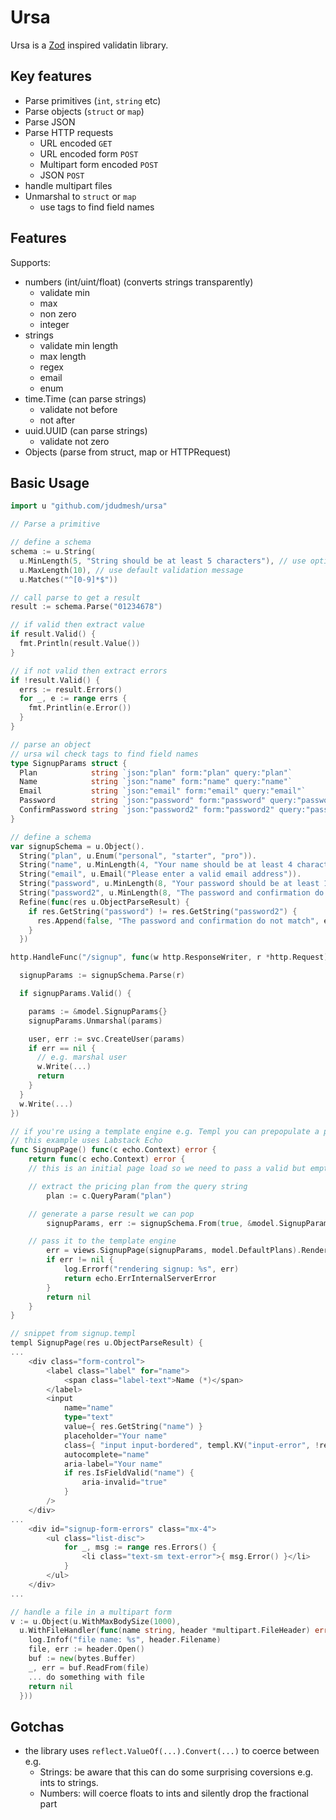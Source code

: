 # Ursa

Ursa is a [Zod](https://github.com/colinhacks/zod) inspired validatin library.

## Key features

- Parse primitives (`int`, `string` etc)
- Parse objects (`struct` or `map`)
- Parse JSON
- Parse HTTP requests
  - URL encoded `GET`
  - URL encoded form `POST`
  - Multipart form encoded `POST`
  - JSON `POST`
- handle multipart files
- Unmarshal to `struct` or `map`
  - use tags to find field names

## Features

Supports:

- numbers (int/uint/float) (converts strings transparently)
  - validate min
  - max
  - non zero
  - integer
- strings
  - validate min length
  - max length
  - regex
  - email
  - enum
- time.Time (can parse strings)
  - validate not before
  - not after
- uuid.UUID (can parse strings)
  - validate not zero
- Objects (parse from struct, map or HTTPRequest)

## Basic Usage

```go
import u "github.com/jdudmesh/ursa"

// Parse a primitive

// define a schema
schema := u.String(
  u.MinLength(5, "String should be at least 5 characters"), // use optional validation message
  u.MaxLength(10), // use default validation message
  u.Matches("^[0-9]*$"))

// call parse to get a result
result := schema.Parse("01234678")

// if valid then extract value
if result.Valid() {
  fmt.Println(result.Value())
}

// if not valid then extract errors
if !result.Valid() {
  errs := result.Errors()
  for _, e := range errs {
    fmt.Printlin(e.Error())
  }
}

// parse an object
// ursa wil check tags to find field names
type SignupParams struct {
  Plan            string `json:"plan" form:"plan" query:"plan"`
  Name            string `json:"name" form:"name" query:"name"`
  Email           string `json:"email" form:"email" query:"email"`
  Password        string `json:"password" form:"password" query:"password"`
  ConfirmPassword string `json:"password2" form:"password2" query:"password2"`
}

// define a schema
var signupSchema = u.Object().
  String("plan", u.Enum("personal", "starter", "pro")).
  String("name", u.MinLength(4, "Your name should be at least 4 characters")).
  String("email", u.Email("Please enter a valid email address")).
  String("password", u.MinLength(8, "Your password should be at least 10 characters")).
  String("password2", u.MinLength(8, "The password and confirmation do not match")).
  Refine(func(res u.ObjectParseResult) {
    if res.GetString("password") != res.GetString("password2") {
      res.Append(false, "The password and confirmation do not match", errors.New("password mismatch"))
    }
  })

http.HandleFunc("/signup", func(w http.ResponseWriter, r *http.Request) {

  signupParams := signupSchema.Parse(r)

  if signupParams.Valid() {

    params := &model.SignupParams{}
    signupParams.Unmarshal(params)

    user, err := svc.CreateUser(params)
    if err == nil {
      // e.g. marshal user
      w.Write(...)
      return
    }
  }
  w.Write(...)
})

// if you're using a template engine e.g. Templ you can prepopulate a parse result
// this example uses Labstack Echo
func SignupPage() func(c echo.Context) error {
	return func(c echo.Context) error {
    // this is an initial page load so we need to pass a valid but empty result to the page template

    // extract the pricing plan from the query string
		plan := c.QueryParam("plan")

    // generate a parse result we can pop
		signupParams, err := signupSchema.From(true, &model.SignupParams{Plan: plan})

    // pass it to the template engine
		err = views.SignupPage(signupParams, model.DefaultPlans).Render(c.Request().Context(), c.Response().Writer)
		if err != nil {
			log.Errorf("rendering signup: %s", err)
			return echo.ErrInternalServerError
		}
		return nil
	}
}

// snippet from signup.templ
templ SignupPage(res u.ObjectParseResult) {
...
	<div class="form-control">
		<label class="label" for="name">
			<span class="label-text">Name (*)</span>
		</label>
		<input
 			name="name"
 			type="text"
 			value={ res.GetString("name") }
 			placeholder="Your name"
 			class={ "input input-bordered", templ.KV("input-error", !res.IsFieldValid("name")) }
 			autocomplete="name"
 			aria-label="Your name"
 			if res.IsFieldValid("name") {
				aria-invalid="true"
			}
		/>
	</div>
...
	<div id="signup-form-errors" class="mx-4">
		<ul class="list-disc">
			for _, msg := range res.Errors() {
				<li class="text-sm text-error">{ msg.Error() }</li>
			}
		</ul>
	</div>
...

// handle a file in a multipart form
v := u.Object(u.WithMaxBodySize(1000),
  u.WithFileHandler(func(name string, header *multipart.FileHeader) error {
    log.Infof("file name: %s", header.Filename)
    file, err := header.Open()
    buf := new(bytes.Buffer)
    _, err = buf.ReadFrom(file)
    ... do something with file
    return nil
  }))
```

## Gotchas

- the library uses `reflect.ValueOf(...).Convert(...)` to coerce between e.g.
  - Strings: be aware that this can do some surprising coversions e.g. ints to strings.
  - Numbers: will coerce floats to ints and silently drop the fractional part
